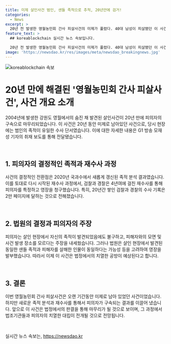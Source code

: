 ```yaml
---
title: 미제 살인사건 범인, 샌들 족적으로 추적, 20년만에 검거!
categories:
  - News
excerpt: >
  20년 전 발생한 영월농민회 간사 피살사건의 미제가 풀렸다. 40대 남성이 피살됐던 이 사건에서 20년 만에 피의자 A 씨가 구속됐다. 당시 현장에서 발견된 족적이 지난 2020년 A 씨의 족적과 99.9% 일치하는 것으로 확인돼 수사가 재개되었다. 검찰은 A 씨에 대한 영장을 청구했고, 법원도 살인 사건 현장에 동일한 샌들 족적이 다수 발견된 점 등을 고려하여 영장을 발부했다. A 씨는 혐의를 강하게 부인하며 법정에서의 전투가 예상된다. (150자)
feature_text: >
  ## koreablockchain 실시간 뉴스 속보입니다.

  20년 전 발생한 영월농민회 간사 피살사건의 미제가 풀렸다. 40대 남성이 피살됐던 이 사건에서 20년 만에 피의자 A 씨가 구속됐다. 당시 현장에서 발견된 족적이 지난 2020년 A 씨의 족적과 99.9% 일치하는 것으로 확인돼 수사가 재개되었다. 검찰은 A 씨에 대한 영장을 청구했고, 법원도 살인 사건 현장에 동일한 샌들 족적이 다수 발견된 점 등을 고려하여 영장을 발부했다. A 씨는 혐의를 강하게 부인하며 법정에서의 전투가 예상된다. (150자)
image: 'https://newsdao.kr/res/images/meta/newsdao_breakingnews.jpg'
---
```


<p><img src="https://newsdao.kr/res/images/meta/newsdao_breakingnews.jpg" alt="koreablockchain 속보" /></p>

<h1 data-ke-size="size26">20년 만에 해결된 '영월농민회 간사 피살사건', 사건 개요 소개</h1>

<p data-ke-size="size16">2004년에 발생한 강원도 영월에서의 숨진 채 발견된 살인사건이 20년 만에 피의자의 구속으로 마무리되었습니다. 이 사건은 20년 동안 미제로 남아있던 사건으로, 당시 현장에는 범인의 족적이 유일한 수사 단서였습니다. 이에 대한 자세한 내용은 G1 방송 모재성 기자의 취재 보도를 통해 전달됐습니다. </p>

<p data-ke-size="size16">&nbsp;</p>

<h2 data-ke-size="size24">1. 피의자의 결정적인 족적과 재수사 과정</h2>

<p data-ke-size="size16">사건의 결정적인 전환점은 2020년 국과수에서 새롭게 갱신된 족적 분석 결과였습니다. 이를 토대로 다시 시작된 재수사 과정에서, 검찰과 경찰은 4년여에 걸친 재수사를 통해 피의자를 특정하고 영장을 청구했습니다. 특히, 20년간 쌓인 검찰과 경찰의 수사 기록은 2만 페이지에 달하는 것으로 전해졌습니다. </p>

<p data-ke-size="size16">&nbsp;</p>

<h2 data-ke-size="size24">2. 법원의 결정과 피의자의 주장</h2>

<p data-ke-size="size16">피의자는 살인 현장에서 자신의 족적이 발견되었음에도 불구하고, 피해자와의 모면 및 사건 발생 장소를 모르다는 주장을 내세웠습니다. 그러나 법원은 살인 현장에서 발견된 동일한 샌들 족적과 피해자를 살해한 인물이 동일하다는 가능성 등을 고려하여 영장을 발부했습니다. 따라서 이제 이 사건은 법정에서의 치열한 공방이 예상된다고 합니다. </p>

<p data-ke-size="size16">&nbsp;</p>

<h2 data-ke-size="size24">3. 결론</h2>

<p data-ke-size="size16">이번 영월농민회 간사 피살사건은 오랜 기간동안 미제로 남아 있었던 사건이었습니다. 하지만 새로운 족적 분석과 재수사를 통해서 피의자가 구속되는 결과를 이끌어 냈습니다. 앞으로 이 사건은 법정에서의 판결을 통해 마무리가 될 것으로 보이며, 그 과정에서 법조기관들과 피의자의 치열한 대립이 전개될 것으로 전망됩니다. </p>

<p data-ke-size="size16">&nbsp;</p>
실시간 뉴스 속보는, <a href="https://newsdao.kr" rel="dofollow">https://newsdao.kr</a>


